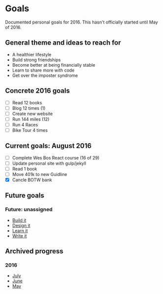 # Goals
Documented personal goals for 2016. This hasn't officially started until May of 2016.

## General theme and ideas to reach for
* A healthier lifestyle
* Build strong friendships
* Become better at being financially stable
* Learn to share more with code
* Get over the imposter syndrome

## Concrete 2016 goals
* [ ] Read 12 books
* [ ] Blog 12 times (1)
* [ ] Create new website
* [ ] Run 144 miles (12)
* [ ] Run 4 Races
* [ ] Bike Tour 4 times

## Current goals: August 2016
* [ ] Complete Wes Bos React course (16 of 29)
* [ ] Update personal site with gulp/jekyll
* [ ] Read 1 book
* [ ] Move 401k to new Guidline
* [x] Cancle BOTW bank

## Future goals

### Future: unassigned

* [Build it](future/build-it.md)
* [Design it](future/design-it.md)
* [Learn it](future/learn-it.md)
* [Write it](future/write-it.md)

## Archived progress

### 2016

* [July](archive/2016/july.md)
* [June](archive/2016/june.md)
* [May](archive/2016/may.md)
